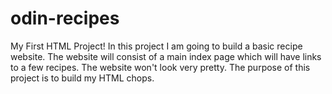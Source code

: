 # odin-recipes
My First HTML Project!
In this project I am going to build a basic recipe website.
The website will consist of a main index page which will have links to a few recipes.
The website won't look very pretty.
The purpose of this project is to build my HTML chops.